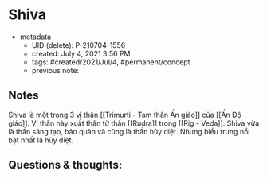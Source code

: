 ---
---

# Shiva

- metadata
	- UID (delete): P-210704-1556
	- created: July 4, 2021 3:56 PM
	- tags: #created/2021/Jul/4, #permanent/concept 
	- previous note:

## Notes
Shiva là một trong 3 vị thần [[Trimurti - Tam thần Ấn giáo]] của [[Ấn Độ giáo]]. Vị thần này xuất thân từ thần [[Rudra]] trong [[Rig - Veda]]. Shiva vừa là thần sáng tạo, bảo quản và cũng là thần hủy diệt. Nhưng biểu trưng nổi bật nhất là hủy diệt.

## Questions & thoughts:

